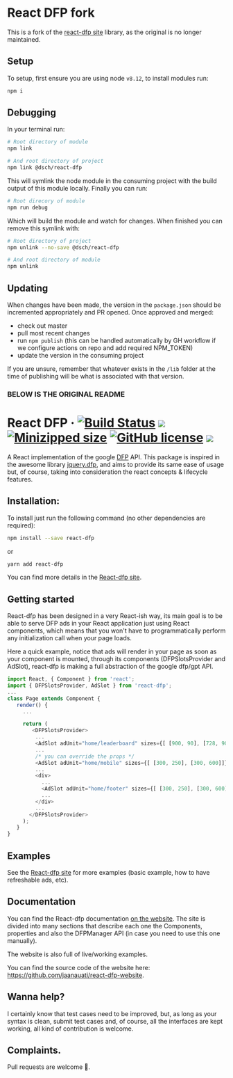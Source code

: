 # React DFP fork

This is a fork of the [react-dfp site](https://react-dfp.surge.sh/) library, as the original is no longer maintained.

## Setup

To setup, first ensure you are using node `v8.12`, to install modules run:

```bash
npm i
```

## Debugging

In your terminal run:

```bash
# Root directory of module
npm link

# And root directory of project
npm link @dsch/react-dfp
```

This will symlink the node module in the consuming project with the build output of this module locally. Finally you can run:

```bash
# Root direcory of module
npm run debug
```

Which will build the module and watch for changes. When finished you can remove this symlink with:

```bash
# Root directory of project
npm unlink --no-save @dsch/react-dfp

# And root directory of module
npm unlink
```

## Updating

When changes have been made, the version in the `package.json` should be incremented appropriately and PR opened. Once approved and merged:

- check out master
- pull most recent changes
- run `npm publish` (this can be handled automatically by GH workflow if we configure actions on repo and add required NPM_TOKEN)
- update the version in the consuming project

If you are unsure, remember that whatever exists in the `/lib` folder at the time of publishing will be what is associated with that version.


### BELOW IS THE ORIGINAL README

# React DFP &middot; [![Build Status](https://travis-ci.org/jaanauati/react-dfp.svg?branch=master)](https://travis-ci.org/jaanauati/react-dfp) [![](https://img.shields.io/npm/dm/react-dfp.svg?label=DL)](https://github.com/jaanauati/react-dfp) [![Minizipped size](https://img.shields.io/bundlephobia/minzip/react-dfp.svg)](https://github.com/jaanauati/react-dfp) [![GitHub license](https://img.shields.io/badge/license-MIT-blue.svg)](https://github.com/jaanauati/react-dfp/blob/master/LICENSE) [![](https://img.shields.io/npm/dependency-version/react-dfp/peer/react.svg)](https://github.com/jaanauati/react-dfp/blob/master/LICENSE)

A React implementation of the google [DFP](https://developers.google.com/doubleclick-gpt/reference "GPT Reference") API. This package is inspired in the awesome library [jquery.dfp](https://github.com/coop182/jquery.dfp.js), and aims to provide its same ease of usage but, of course, taking into consideration the react concepts & lifecycle features.

## Installation:

To install just run the following command (no other dependencies are required):

```bash
npm install --save react-dfp
```

or

```bash
yarn add react-dfp
```

You can find more details in the [React-dfp site](https://react-dfp.surge.sh/).

## Getting started

React-dfp has been designed in a very React-ish way, its main goal is to be able to serve DFP ads in your React application just using React components, which means that you won't have to programmatically perform any initialization call when your page loads.

Here a quick example, notice that ads will render in your page as soon as your component is mounted, through its components (DFPSlotsProvider and AdSlot), react-dfp is making a full abstraction of the google dfp/gpt API.

```javascript
import React, { Component } from 'react';
import { DFPSlotsProvider, AdSlot } from 'react-dfp';
...
class Page extends Component {
   render() {
     ...

     return (
        <DFPSlotsProvider>
         ...
         <AdSlot adUnit="home/leaderboard" sizes={[ [900, 90], [728, 90]]} />
         ...
         /* you can override the props */
         <AdSlot adUnit="home/mobile" sizes={[ [300, 250], [300, 600]]} />
         ...
         <div>
           ...
           <AdSlot adUnit="home/footer" sizes={[ [300, 250], [300, 600]]} />
           ...
         </div>
         ...
       </DFPSlotsProvider>
     );
   }
}
```

## Examples

See the [React-dfp site](https://react-dfp.surge.sh) for more examples (basic example, how to have refreshable ads, etc).

## Documentation

You can find the React-dfp documentation [on the website](https://react-dfp.surge.sh). The site is divided into many sections that describe each one the Components, properties and also the DFPManager API (in case you need to use this one manually).

The website is also full of live/working examples.

You can find the source code of the website here: https://github.com/jaanauati/react-dfp-website.

## Wanna help?

I certainly know that test cases need to be improved, but, as long as your syntax is clean, submit test cases and, of course, all the interfaces are kept working, all kind of contribution is welcome.

## Complaints.

Pull requests are welcome 🍻.
